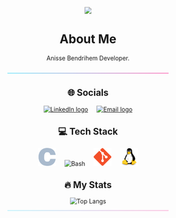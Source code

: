<div align="center">
    <img src="https://media.tenor.com/0JSNngGvy4wAAAAC/i-love-computers-it.gif" width="30%">
</div>

###

<h1 align="Center">About Me</h1>
<p align="center">Anisse Bendrihem Developer.</p>
<div align="center">
    <img src="https://raw.githubusercontent.com/anissebendrihem/anissebendrihem/main/gradient.png" width="75%" alt="Gradient image"/>
</div>

###

<h2 align="center">🌐 Socials</h2>
<p align="center">
    <a href="https://linkedin.com/in/www.linkedin.com/in/anisse-bendrihem-160b8b326" target="_blank"><img src="https://img.shields.io/badge/LinkedIn-%230077B5.svg?logo=linkedin&logoColor=white" height="25" alt="LinkedIn logo"/></a>
    <img width="12" />
    <a href="mailto:anisse.bendrihem@gmail.com" target="_blank"><img src="https://img.shields.io/badge/Email-%23D14836.svg?logo=gmail&logoColor=white" height="25" alt="Email logo"/></a>
</p>

###

<h2 align="center">💻 Tech Stack</h2>
<p align="center">
    <img src="https://raw.githubusercontent.com/devicons/devicon/master/icons/c/c-original.svg" alt="C" width="42" height="42"/>
    <img width="12"/>
    <img src="https://www.vectorlogo.zone/logos/gnu_bash/gnu_bash-icon.svg" alt="Bash" width="42" height="42"/>
    <img width="12"/>
    <img src="https://raw.githubusercontent.com/devicons/devicon/master/icons/git/git-original.svg" alt="Git" width="42" height="42"/>
    <img width="12"/>
    <img src="https://raw.githubusercontent.com/devicons/devicon/master/icons/linux/linux-original.svg" alt="Linux" width="42" height="42"/>
</p>

###

<h2 align="center">🔥 My Stats</h2>
<div align="center">
    <img src="https://github-readme-stats.vercel.app/api/top-langs/?username=anissebendrihem&theme=dracula&hide_border=false&layout=compact" alt="Top Langs"/>
</div>
<div align="center">
    <img src="https://raw.githubusercontent.com/anissebendrihem/anissebendrihem/main/gradient.png" width="75%" alt="Gradient image"/>
</div>
